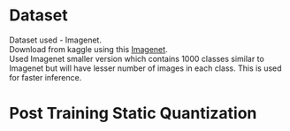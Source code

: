 # Dataset
Dataset used - Imagenet. <br>
Download from kaggle using this [Imagenet](https://www.kaggle.com/datasets/srivanijayanthi/imagenet-mini). <br>
Used Imagenet smaller version which contains 1000 classes similar to Imagenet but will have lesser number of images in each class. This is used for faster inference. <br>
# Post Training Static Quantization

